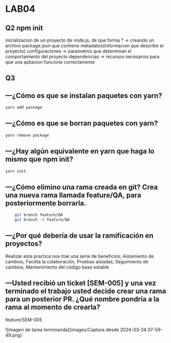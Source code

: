 # LAB04
## Q2 npm init
inicializacion de un proyecto de node.js, de que forma ? -> creando un archivo
package.json que contiene metadatos(informacion que describe el proyecto)
configuraciones -> parametros que determinan el comportamiento del proyecto
dependencias -> recursos necesarios para que una apliacion funcione correctamente
## Q3
## —¿Cómo es que se instalan paquetes con yarn?
```csharp
yarn add package
```

## —¿Cómo es que se borran paquetes con yarn?
```csharp
yarn remove package
```

## —¿Hay algún equivalente en yarn que haga lo mismo que npm init?
```csharp
yarn init
```

## —¿Cómo elimino una rama creada en git? Crea una nueva rama llamada feature/QA, para posteriormente borrarla.

```bash
    git branch feature/QA
    git branch -d feature/QA
```


## —¿Por qué debería de usar la ramificación en proyectos?
Realizar esta practica nos trae una serie de beneficios; Aislamiento de cambios, Facilita la colaboración, Pruebas aisladas, Seguimiento de cambios, Mantenimiento del código base estable


## —Usted recibió un ticket [SEM-005] y una vez terminado el trabajo usted decide crear una rama para un posterior PR. ¿Qué nombre pondría a la rama al momento de crearla?
feature/SEM-005

![imagen de tarea terminanda](images/Captura desde 2024-03-24 07-59-49.png)

